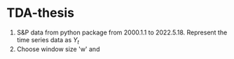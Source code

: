 # TDA-thesis

1. S&P data from python package from 2000.1.1 to 2022.5.18. Represent the time series data as $Y_t$
2. Choose window size 'w' and  
